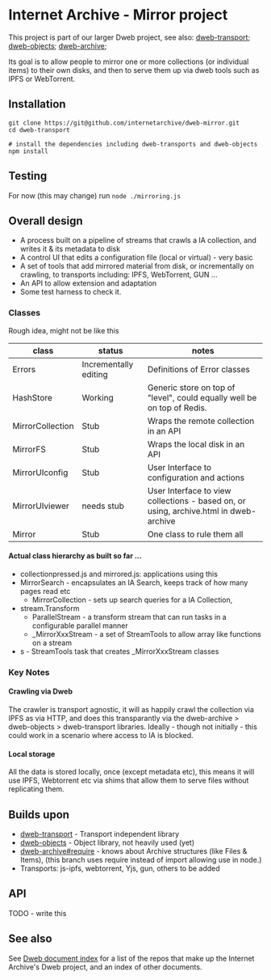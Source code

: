 # Internet Archive - Mirror project

This project is part of our larger Dweb project, see also: 
[dweb-transport](https://github.com/internetarchive/dweb-transport);
[dweb-objects](https://github.com/internetarchive/dweb-objects);
[dweb-archive](https://github.com/internetarchive/dweb-archive);


Its goal is to allow people to mirror one or more collections (or individual items) 
to their own disks, and then to serve them up via dweb tools such as IPFS or WebTorrent.

## Installation
```
git clone https://git@github.com/internetarchive/dweb-mirror.git
cd dweb-transport

# install the dependencies including dweb-transports and dweb-objects
npm install  
```

## Testing
For now (this may change) run `node ./mirroring.js`

## Overall design

* A process built on a pipeline of streams that crawls a IA collection, and writes it & its metadata to disk 
* A control UI that edits a configuration file (local or virtual) - very basic
* A set of tools that add mirrored material from disk, or incrementally on crawling, to transports including: IPFS, WebTorrent, GUN ...
* An API to allow extension and adaptation
* Some test harness to check it.

### Classes
Rough idea, might not be like this

class|status|notes
-----|-----|---
Errors|Incrementally editing|Definitions of Error classes
HashStore|Working|Generic store on top of "level", could equally well be on top of Redis.
MirrorCollection|Stub|Wraps the remote collection in an API
MirrorFS|Stub|Wraps the local disk in an API
MirrorUIconfig|Stub|User Interface to configuration and actions
MirrorUIviewer|needs stub|User Interface to view collections - based on, or using, archive.html in dweb-archive
Mirror|Stub|One class to rule them all

#### Actual class hierarchy as built so far ...

* collectionpressed.js and mirrored.js: applications using this
* MirrorSearch - encapsulates an IA Search, keeps track of how many pages read etc
    * MirrorCollection - sets up search queries for a IA Collection, 
* stream.Transform
    * ParallelStream - a transform stream that can run tasks in a configurable parallel manner
    * _MirrorXxxStream - a set of StreamTools to allow array like functions on a stream    
* s - StreamTools task that creates _MirrorXxxStream classes

### Key Notes
#### Crawling via Dweb
The crawler is transport agnostic, it will as happily crawl the collection via IPFS as via HTTP, and does this transparantly 
via the dweb-archive > dweb-objects > dweb-transport libraries. 
Ideally - though not initially - this could work in a scenario where access to IA is blocked. 

#### Local storage
All the data is stored locally, once (except metadata etc), 
this means it will use IPFS, Webtorrent etc via shims that allow them to serve files without replicating them.

## Builds upon
* [dweb-transport](https://github.com/internetarchive/dweb-transport) - Transport independent library
* [dweb-objects](https://github.com/internetarchive/dweb-objects) - Object library, not heavily used (yet)
* [dweb-archive#require](https://github.com/internetarchive/dweb-archive#require) - knows about Archive structures (like Files & Items), (this branch uses require instead of import allowing use in node.)
* Transports: js-ipfs, webtorrent, Yjs, gun, others to be added

## API
TODO - write this

## See also
See [Dweb document index](https://github.com/internetarchive/dweb-transports/blob/master/DOCUMENTINDEX.md) for a list of the repos that make up the Internet Archive's Dweb project, and an index of other documents. 



